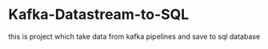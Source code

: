 # Kafka-Datastream-to-SQL
this is project which take data from kafka pipelines and save to sql database
